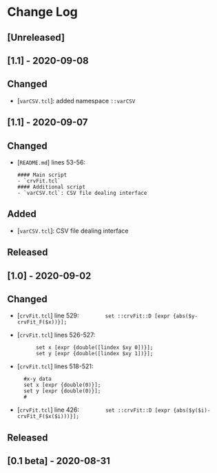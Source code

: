 # Change Log

## [Unreleased]

## [1.1] - 2020-09-08
## Changed
- [`varCSV.tcl`]: added namespace `::varCSV`

## [1.1] - 2020-09-07
## Changed
- [`README.md`] lines 53-56:

      #### Main script
      - `crvFit.tcl`
      #### Additional script
      - `varCSV.tcl`: CSV file dealing interface

## Added
- [`varCSV.tcl`]: CSV file dealing interface

## Released
## [1.0] - 2020-09-02
## Changed
- [`crvFit.tcl`] line 529: `		set ::crvFit::D [expr {abs($y-crvFit_F($x))}];`
- [`crvFit.tcl`] lines 526-527:

      		set x [expr {double([lindex $xy 0])}];
      		set y [expr {double([lindex $xy 1])}];
  
- [`crvFit.tcl`] lines 518-521:

      	#x-y data
      	set x [expr {double(0)}];
      	set y [expr {double(0)}];
      	#
      
- [`crvFit.tcl`] line 426: `		set ::crvFit::D [expr {abs($y($i)-crvFit_F($x($i)))}];`

## Released
## [0.1 beta] - 2020-08-31
